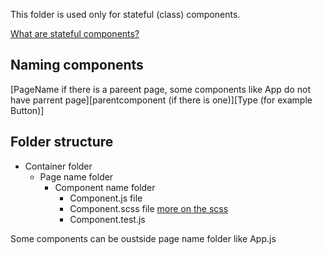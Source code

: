 This folder is used only for stateful (class) components.

[What are stateful components?](https://programmingwithmosh.com/react/react-functional-components/)

## Naming components

[PageName if there is a pareent page, some components like App do not have parrent page][parentcomponent (if there is one)][Type (for example Button)]

## Folder structure

- Container folder
  - Page name folder
    - Component name folder
      - Component.js file
      - Component.scss file [more on the scss](https://sass-lang.com/guide)
      - Component.test.js

Some components can be oustside page name folder like App.js
